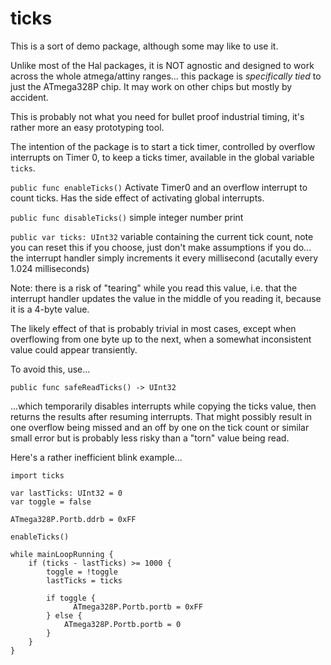 # ticks

This is a sort of demo package, although some may like to use it.

Unlike most of the Hal packages, it is NOT agnostic and designed to work
across the whole atmega/attiny ranges... this package is *specifically tied* to
just the ATmega328P chip. It may work on other chips but mostly by accident.

This is probably not what you need for bullet proof industrial timing, it's rather
more an easy prototyping tool.

The intention of the package is to start a tick timer, controlled by overflow
interrupts on Timer 0, to keep a ticks timer, available in the global
variable `ticks`.

`public func enableTicks()`
Activate Timer0 and an overflow interrupt to count ticks.
Has the side effect of activating global interrupts.

`public func disableTicks()`
simple integer number print

`public var ticks: UInt32`
variable containing the current tick count, note you can reset this if you choose,
just don't make assumptions if you do... the interrupt handler simply increments
it every millisecond (acutally every 1.024 milliseconds)

Note: there is a risk of "tearing" while you read this value, i.e. that the interrupt
handler updates the value in the middle of you reading it, because it is a 4-byte value.

The likely effect of that is probably trivial in most cases, except when overflowing from
one byte up to the next, when a somewhat inconsistent value could appear transiently.

To avoid this, use...

`public func safeReadTicks() -> UInt32`

...which temporarily disables interrupts while copying the ticks value, then returns
the results after resuming interrupts. That might possibly result in one overflow being missed
and an off by one on the tick count or similar small error but is probably less risky than a "torn"
value being read.


Here's a rather inefficient blink example...

```
import ticks

var lastTicks: UInt32 = 0
var toggle = false

ATmega328P.Portb.ddrb = 0xFF

enableTicks()

while mainLoopRunning {
    if (ticks - lastTicks) >= 1000 {
        toggle = !toggle
        lastTicks = ticks
        
        if toggle {
              ATmega328P.Portb.portb = 0xFF
        } else {
            ATmega328P.Portb.portb = 0
        }
    }
}
```
